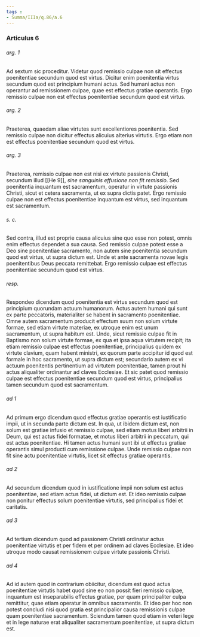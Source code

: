 ```yaml
---
tags : 
- Summa/IIIa/q.86/a.6
---
```


### Articulus 6

###### arg. 1
Ad sextum sic proceditur. Videtur quod remissio culpae non sit effectus poenitentiae secundum quod est virtus. Dicitur enim poenitentia virtus secundum quod est principium humani actus. Sed humani actus non operantur ad remissionem culpae, quae est effectus gratiae operantis. Ergo remissio culpae non est effectus poenitentiae secundum quod est virtus.

###### arg. 2
Praeterea, quaedam aliae virtutes sunt excellentiores poenitentia. Sed remissio culpae non dicitur effectus alicuius alterius virtutis. Ergo etiam non est effectus poenitentiae secundum quod est virtus.

###### arg. 3
Praeterea, remissio culpae non est nisi ex virtute passionis Christi, secundum illud [[He 9]], *sine sanguinis effusione non fit remissio*. Sed poenitentia inquantum est sacramentum, operatur in virtute passionis Christi, sicut et cetera sacramenta, ut ex supra dictis patet. Ergo remissio culpae non est effectus poenitentiae inquantum est virtus, sed inquantum est sacramentum.

###### s. c.
Sed contra, illud est proprie causa alicuius sine quo esse non potest, omnis enim effectus dependet a sua causa. Sed remissio culpae potest esse a Deo sine poenitentiae sacramento, non autem sine poenitentia secundum quod est virtus, ut supra dictum est. Unde et ante sacramenta novae legis poenitentibus Deus peccata remittebat. Ergo remissio culpae est effectus poenitentiae secundum quod est virtus.

###### resp.
Respondeo dicendum quod poenitentia est virtus secundum quod est principium quorundam actuum humanorum. Actus autem humani qui sunt ex parte peccatoris, materialiter se habent in sacramento poenitentiae. Omne autem sacramentum producit effectum suum non solum virtute formae, sed etiam virtute materiae, ex utroque enim est unum sacramentum, ut supra habitum est. Unde, sicut remissio culpae fit in Baptismo non solum virtute formae, ex qua et ipsa aqua virtutem recipit; ita etiam remissio culpae est effectus poenitentiae, principalius quidem ex virtute clavium, quam habent ministri, ex quorum parte accipitur id quod est formale in hoc sacramento, ut supra dictum est; secundario autem ex vi actuum poenitentis pertinentium ad virtutem poenitentiae, tamen prout hi actus aliqualiter ordinantur ad claves Ecclesiae. Et sic patet quod remissio culpae est effectus poenitentiae secundum quod est virtus, principalius tamen secundum quod est sacramentum.

###### ad 1
Ad primum ergo dicendum quod effectus gratiae operantis est iustificatio impii, ut in secunda parte dictum est. In qua, ut ibidem dictum est, non solum est gratiae infusio et remissio culpae, sed etiam motus liberi arbitrii in Deum, qui est actus fidei formatae, et motus liberi arbitrii in peccatum, qui est actus poenitentiae. Hi tamen actus humani sunt ibi ut effectus gratiae operantis simul producti cum remissione culpae. Unde remissio culpae non fit sine actu poenitentiae virtutis, licet sit effectus gratiae operantis.

###### ad 2
Ad secundum dicendum quod in iustificatione impii non solum est actus poenitentiae, sed etiam actus fidei, ut dictum est. Et ideo remissio culpae non ponitur effectus solum poenitentiae virtutis, sed principalius fidei et caritatis.

###### ad 3
Ad tertium dicendum quod ad passionem Christi ordinatur actus poenitentiae virtutis et per fidem et per ordinem ad claves Ecclesiae. Et ideo utroque modo causat remissionem culpae virtute passionis Christi.

###### ad 4
Ad id autem quod in contrarium obiicitur, dicendum est quod actus poenitentiae virtutis habet quod sine eo non possit fieri remissio culpae, inquantum est inseparabilis effectus gratiae, per quam principaliter culpa remittitur, quae etiam operatur in omnibus sacramentis. Et ideo per hoc non potest concludi nisi quod gratia est principalior causa remissionis culpae quam poenitentiae sacramentum. Sciendum tamen quod etiam in veteri lege et in lege naturae erat aliqualiter sacramentum poenitentiae, ut supra dictum est.

